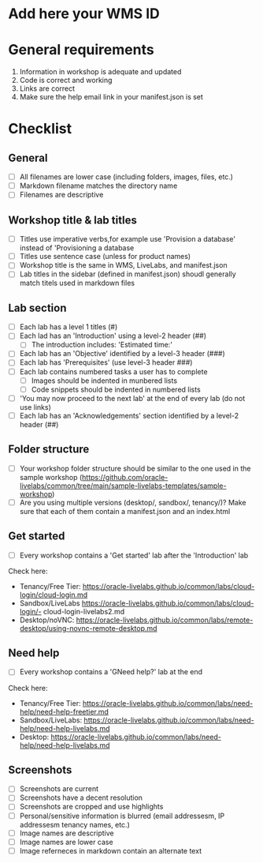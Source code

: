 # Add here your WMS ID

# General requirements
1. Information in workshop is adequate and updated
2. Code is correct and working
3. Links are correct
4. Make sure the help email link in your manifest.json is set


# Checklist

## General
- [ ] All filenames are lower case (including folders, images, files, etc.)
- [ ] Markdown filename matches the directory name
- [ ] Filenames are descriptive

## Workshop title & lab titles
- [ ] Titles use imperative verbs,for example use 'Provision a database' instead of 'Provisioning a database
- [ ] Titles use sentence case (unless for product names)
- [ ] Workshop title is the same in WMS, LiveLabs, and manifest.json
- [ ] Lab titles in the sidebar (defined in manifest.json) shoudl generally match titels used in markdown files

## Lab section
- [ ] Each lab has a level 1 titles (#)
- [ ] Each lad has an 'Introduction' using a level-2 header (##)
  - [ ] The introduction includes: 'Estimated time:'
- [ ] Each lab has an 'Objective' identified by a level-3 header (###)
- [ ] Each lab has 'Prerequisites' (use level-3 header ###)
- [ ] Each lab contains numbered tasks a user has to complete
  - [ ] Images should be indented in munbered lists
  - [ ] Code snippets should be indented in numbered lists
- [ ] 'You may now proceed to the next lab' at the end of every lab (do not use links)
- [ ] Each lab has an 'Acknowledgements' section identified by a level-2 header (##)

## Folder structure
- [ ] Your workshop folder structure should be similar to the one used in the sample workshop (https://github.com/oracle-livelabs/common/tree/main/sample-livelabs-templates/sample-workshop)
- [ ] Are you using multiple versions (desktop/, sandbox/, tenancy/)? Make sure that each of them contain a manifest.json and an index.html

## Get started
- [ ] Every workshop contains a 'Get started' lab after the 'Introduction' lab

Check here:
- Tenancy/Free Tier: https://oracle-livelabs.github.io/common/labs/cloud-login/cloud-login.md
- Sandbox/LiveLabs https://oracle-livelabs.github.io/common/labs/cloud-login/- cloud-login-livelabs2.md
- Desktop/noVNC: https://oracle-livelabs.github.io/common/labs/remote-desktop/using-novnc-remote-desktop.md


## Need help
- [ ] Every workshop contains a 'GNeed help?' lab at the end

Check here:
- Tenancy/Free Tier: https://oracle-livelabs.github.io/common/labs/need-help/need-help-freetier.md
- Sandbox/LiveLabs: https://oracle-livelabs.github.io/common/labs/need-help/need-help-livelabs.md
- Desktop: https://oracle-livelabs.github.io/common/labs/need-help/need-help-livelabs.md

## Screenshots
- [ ] Screenshots are current
- [ ] Screenshots have a decent resolution
- [ ] Screenshots are cropped and use highlights
- [ ] Personal/sensitive information is blurred (email addressesm, IP addressesm tenancy names, etc.)
- [ ] Image names are descriptive
- [ ] Image names are lower case
- [ ] Image referneces in markdown contain an alternate text
